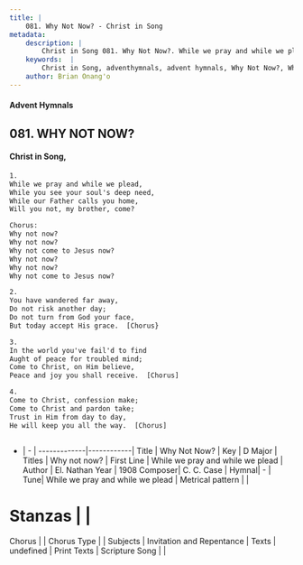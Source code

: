 ```yaml
---
title: |
    081. Why Not Now? - Christ in Song
metadata:
    description: |
        Christ in Song 081. Why Not Now?. While we pray and while we plead, While you see your soul's deep need, While our Father calls you home, Will you not, my brother, come? Chorus: Why not now? Why not now? Why not come to Jesus now? Why not now? Why not now? Why not come to Jesus now?
    keywords:  |
        Christ in Song, adventhymnals, advent hymnals, Why Not Now?, While we pray and while we plead. Why not now?
    author: Brian Onang'o
---
```


#### Advent Hymnals
## 081. WHY NOT NOW?
####  Christ in Song,

```txt
1.
While we pray and while we plead,
While you see your soul's deep need,
While our Father calls you home,
Will you not, my brother, come?

Chorus:
Why not now?
Why not now?
Why not come to Jesus now?
Why not now?
Why not now?
Why not come to Jesus now?

2.
You have wandered far away,
Do not risk another day;
Do not turn from God your face,
But today accept His grace.  [Chorus}

3.
In the world you've fail'd to find
Aught of peace for troubled mind;
Come to Christ, on Him believe,
Peace and joy you shall receive.  [Chorus]

4.
Come to Christ, confession make;
Come to Christ and pardon take;
Trust in Him from day to day,
He will keep you all the way.  [Chorus]



```

- |   -  |
-------------|------------|
Title | Why Not Now? |
Key | D Major |
Titles | Why not now? |
First Line | While we pray and while we plead |
Author | El. Nathan
Year | 1908
Composer| C. C. Case |
Hymnal|  - |
Tune| While we pray and while we plead |
Metrical pattern | |
# Stanzas |  |
Chorus |  |
Chorus Type |  |
Subjects | Invitation and Repentance |
Texts | undefined |
Print Texts | 
Scripture Song |  |
    
